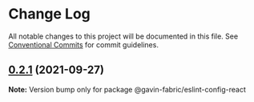 # Change Log

All notable changes to this project will be documented in this file.
See [Conventional Commits](https://conventionalcommits.org) for commit guidelines.

## [0.2.1](https://github.com/G-G-boy/fabric/compare/@gavin-fabric/eslint-config-react@0.2.0...@gavin-fabric/eslint-config-react@0.2.1) (2021-09-27)

**Note:** Version bump only for package @gavin-fabric/eslint-config-react

